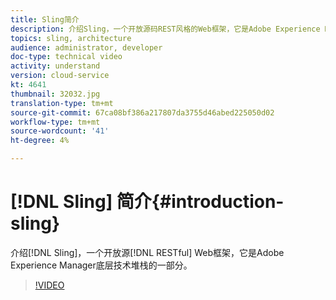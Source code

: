 ```yaml
---
title: Sling简介
description: 介绍Sling，一个开放源码REST风格的Web框架，它是Adobe Experience Manager基础技术堆栈的一部分。
topics: sling, architecture
audience: administrator, developer
doc-type: technical video
activity: understand
version: cloud-service
kt: 4641
thumbnail: 32032.jpg
translation-type: tm+mt
source-git-commit: 67ca08bf386a217807da3755d46abed225050d02
workflow-type: tm+mt
source-wordcount: '41'
ht-degree: 4%

---
```



# [!DNL Sling] 简介{#introduction-sling}

介绍[!DNL Sling]，一个开放源[!DNL RESTful] Web框架，它是Adobe Experience Manager底层技术堆栈的一部分。

>[!VIDEO](https://video.tv.adobe.com/v/32032/?quality=12&learn=on)